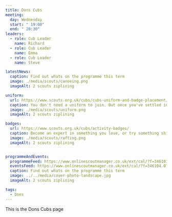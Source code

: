 ```yaml
---
title: Dons Cubs
meeting:
  day: Wednesday
  start: " 19:00"
  end: " 20:30"
leaders:
  - role: Cub Leader
    name: Richard
  - role: Cub Leader
    name: Emma
  - role: Cub Leader
    name: Steve

latestNews:
  caption: Find out whats on the programme this term
  image: ./media/scouts/canoeing.png
  imageAlt: 2 scouts ziplining

uniform:
  url: https://www.scouts.org.uk/cubs/cubs-uniform-and-badge-placement/
  caption: You don't need a uniform to join. But once you've settled in, you'll start speedily earning badges, and you'll need to know where to put them!
  image: ./media/scouts/uniform.png
  imageAlt: 2 scouts ziplining

badges:
  url: https://www.scouts.org.uk/cubs/activity-badges/
  caption: Become an expert in something you love, or try something shiny and new. From athletics and astronomy to photography and pioneering, there’s something for everyone.
  image: ./media/scouts/rafting.png
  imageAlt: 2 scouts ziplining


programmeAndEvents:
  programmeFeed: https://www.onlinescoutmanager.co.uk/ext/cal/?f=346103.ZjAyOTllMmYzZDQ0N2JjYmM5YjM5ZDc1YjRiYTk0ZDUzNzAyNGE3MTNjODZjNjFlZWY0ZDI1OTNlZjhlNTZmM2RmMTg4NDk5NGI3MGU2YTRlZmYwNjZiMjk3OWYxMTc1ZjA4ZTIxMWI4Y2IyNzAxZGM0ZDU0MGZiZDFlYWY4NWI%3D.eUxB22d1y4
  eventsFeed: https://www.onlinescoutmanager.co.uk/ext/cal/?f=346104.OTQzNDA3YThlZmE5OTY5MGI0NjRhODA5YmZjMjY5OTY3NGM0YTVmYjQ0NDQyYmQ0ZDg4NmMzYTZmMWFhZTE2ZmQ5ZTJiMTQxZTY3OTNhMGUwZDNkNThmYWIwMTdmZTNhYTJmNDQxMTg1Yzg4ZmEyZDQxMDkxMTg4Yjc0MzRiOTc%3D.yB3P0NqUfz
  caption: Find out whats on the programme this term
  image: ../../media/cover-photo-landscape.jpg
  imageAlt: 2 scouts ziplining

tags:
  - Dons
---
```


This is the Dons Cubs page